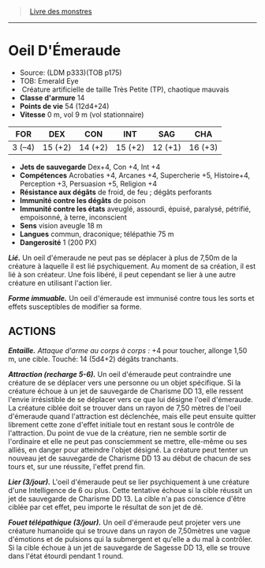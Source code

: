 ﻿> [Livre des monstres](tome_of_beasts_old.md)

---

# Oeil D'Émeraude

- Source: (LDM p333)(TOB p175)
- TOB: Emerald Eye
-  Créature artificielle de taille Très Petite (TP), chaotique mauvais
- **Classe d'armure** 14
- **Points de vie** 54 (12d4+24)
- **Vitesse** 0 m, vol 9 m (vol stationnaire)

|FOR|DEX|CON|INT|SAG|CHA|
|---|---|---|---|---|---|
|3 (–4)|15 (+2)|14 (+2)|15 (+2)|12 (+1)|16 (+3)|

- **Jets de sauvegarde** Dex+4, Con +4, Int +4
- **Compétences** Acrobaties +4, Arcanes +4, Supercherie +5, Histoire+4, Perception +3, Persuasion +5, Religion +4
- **Résistance aux dégâts** de froid, de feu ; dégâts perforants
- **Immunité contre les dégâts** de poison
- **Immunité contre les états** aveuglé, assourdi, épuisé, paralysé, pétrifié, empoisonné, à terre, inconscient
- **Sens** vision aveugle 18 m
- **Langues** commun, draconique; télépathie 75 m
- **Dangerosité** 1 (200 PX)

**_Lié._** Un oeil d'émeraude ne peut pas se déplacer à plus de 7,50m de la créature à laquelle il est lié psychiquement. Au moment de sa création, il est lié à son créateur. Une fois libéré, il peut cependant se lier à une autre créature en utilisant l'action lier.

**_Forme immuable._** Un oeil d'émeraude est immunisé contre tous les sorts et effets susceptibles de modifier sa forme.

## ACTIONS

**_Entaille._** _Attaque d'arme au corps à corps :_ +4 pour toucher, allonge 1,50 m, une cible. Touché: 14 (5d4+2) dégâts tranchants.

**_Attraction (recharge 5-6)._** Un oeil d'émeraude peut contraindre une créature de se déplacer vers une personne ou un objet spécifique. Si la créature échoue à un jet de sauvegarde de Charisme DD 13, elle ressent l'envie irrésistible de se déplacer vers ce que lui désigne l'oeil d'émeraude. La créature ciblée doit se trouver dans un rayon de 7,50 mètres de l'oeil d'émeraude quand l'attraction est déclenchée, mais elle peut ensuite quitter librement cette zone d'effet initiale tout en restant sous le contrôle de l'attraction. Du point de vue de la créature, rien ne semble sortir de l'ordinaire et elle ne peut pas consciemment se mettre, elle-même ou ses alliés, en danger pour atteindre l'objet désigné. La créature peut tenter un nouveau jet de sauvegarde de Charisme DD 13 au début de chacun de ses tours et, sur une réussite, l'effet prend fin.

**_Lier (3/jour)._** L'oeil d'émeraude peut se lier psychiquement à une créature d'une Intelligence de 6 ou plus. Cette tentative échoue si la cible réussit un jet de sauvegarde de Charisme DD 13. La cible n'a pas conscience d'être ciblée par cet effet, peu importe le résultat de son jet de dé.

**_Fouet télépathique (3/jour)._** Un oeil d'émeraude peut projeter vers une créature humanoïde qui se trouve dans un rayon de 7,50mètres une vague d'émotions et de pulsions qui la submergent et qu'elle a du mal à contrôler. Si la cible échoue à un jet de sauvegarde de Sagesse DD 13, elle se trouve dans l'état étourdi pendant 1 round.

